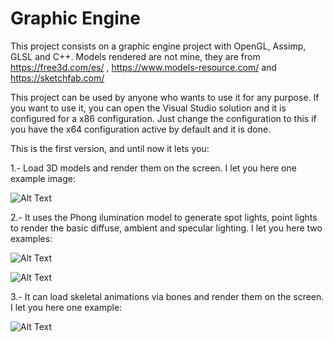# Graphic Engine

This project consists on a graphic engine project with OpenGL, Assimp, GLSL and C++. Models rendered are not mine, they are from https://free3d.com/es/ , https://www.models-resource.com/ and https://sketchfab.com/

This project can be used by anyone who wants to use it for any purpose. If you want to use it, you can open the Visual Studio solution and it is configured for a x86 configuration. Just change the configuration to this if you have the x64 
configuration active by default and it is done.

This is the first version, and until now it lets you:

1.- Load 3D models and render them on the screen. I let you here one example image:

![Alt Text](https://raw.githubusercontent.com/JorgeURJC/GraphicEngine/v1.0/GameEngine/Results/aoi.PNG)

2.- It uses the Phong ilumination model to generate spot lights, point lights to render the basic diffuse, ambient and specular lighting. I let you here two examples:

![Alt Text](https://raw.githubusercontent.com/JorgeURJC/GraphicEngine/v1.0/GameEngine/Results/multiplePointLights.PNG)

![Alt Text](https://raw.githubusercontent.com/JorgeURJC/GraphicEngine/v1.0/GameEngine/Results/spotLight.PNG)

3.- It can load skeletal animations via bones and render them on the screen. I let you here one example:

![Alt Text](https://raw.githubusercontent.com/JorgeURJC/GraphicEngine/v1.0/GameEngine/Results/animation.gif)
